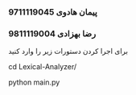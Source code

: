 ### پیمان هادوی 9711119045	
### رضا بهزادی 9811119004

برای اجرا کردن دستورات زیر را وارد کنید

cd Lexical-Analyzer/

python main.py